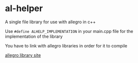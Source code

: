 # al-helper
A single file library for use with allegro in c++

Use `#define ALHELP_IMPLEMENTATION` in your main.cpp file for the implementation of the library

You have to link with allegro libraries in order for it to compile

[allegro library site](https://liballeg.org)
